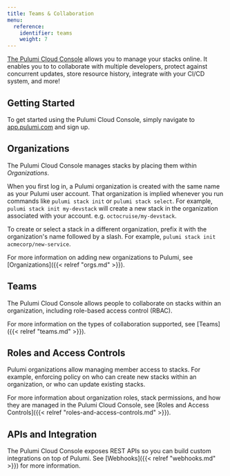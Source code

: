 ```yaml
---
title: Teams & Collaboration
menu:
  reference:
    identifier: teams
    weight: 7
---
```


[The Pulumi Cloud Console](https://app.pulumi.com) allows you to manage your stacks online. It enables
you to to collaborate with multiple developers, protect against concurrent updates, store resource
history, integrate with your CI/CD system, and more!

## Getting Started

To get started using the Pulumi Cloud Console, simply navigate to [app.pulumi.com](https://app.pulumi.com) and sign up.

## Organizations

The Pulumi Cloud Console manages stacks by placing them within _Organizations_.

When you first log in, a Pulumi organization is created with the same name as your Pulumi user account.
That organization is implied whenever you run commands like `pulumi stack init` or
`pulumi stack select`. For example, `pulumi stack init my-devstack` will create a new stack in
the organization associated with your account. e.g. `octocruise/my-devstack`.

To create or select a stack in a different organization, prefix it with the organization's name
followed by a slash. For example, `pulumi stack init acmecorp/new-service`.

For more information on adding new organizations to Pulumi, see [Organizations]({{< relref "orgs.md" >}}).

## Teams

The Pulumi Cloud Console allows people to collaborate on stacks within
an organization, including role-based access control (RBAC).

For more information on the types of collaboration supported, see [Teams]({{< relref "teams.md" >}}).

## Roles and Access Controls

Pulumi organizations allow managing member access to stacks. For example,
enforcing policy on who can create new stacks within an organization, or who
can update existing stacks.

For more information about organization roles, stack permissions, and how they
are managed in the Pulumi Cloud Console, see [Roles and Access Controls]({{< relref "roles-and-access-controls.md" >}}).

## APIs and Integration

The Pulumi Cloud Console exposes REST APIs so you can build custom integrations
on top of Pulumi. See [Webhooks]({{< relref "webhooks.md" >}}) for more information.
